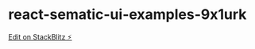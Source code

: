 # react-sematic-ui-examples-9x1urk

[Edit on StackBlitz ⚡️](https://stackblitz.com/edit/react-sematic-ui-examples-9x1urk)